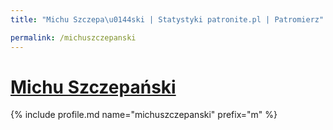 ```yaml
---
title: "Michu Szczepa\u0144ski | Statystyki patronite.pl | Patromierz"

permalink: /michuszczepanski
---
```


# [Michu Szczepański](https://patronite.pl/michuszczepanski)

{% include profile.md name="michuszczepanski" prefix="m" %}

